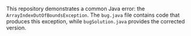 This repository demonstrates a common Java error: the `ArrayIndexOutOfBoundsException`. The `bug.java` file contains code that produces this exception, while `bugSolution.java` provides the corrected version.